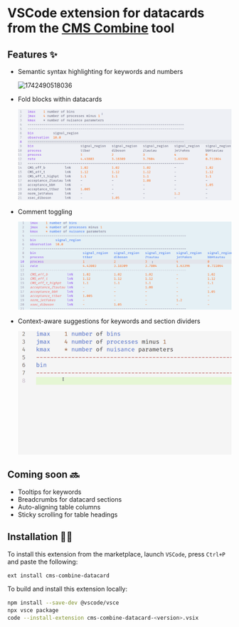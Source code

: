 # VSCode extension for datacards from the [CMS Combine](https://cms-analysis.github.io/HiggsAnalysis-CombinedLimit/latest/) tool

## Features ✨

- Semantic syntax highlighting for keywords and numbers

    ![1742490518036](images/datacard_highlight_semantic.png)

- Fold blocks within datacards

    ![1742490518036](images/datacard_fold.gif)

- Comment toggling

    ![1742490518036](images/datacard_comment.gif)

- Context-aware suggestions for keywords and section dividers

    ![1742490518036](images/datacard_suggestions.gif)

## Coming soon 🔜

- Tooltips for keywords
- Breadcrumbs for datacard sections
- Auto-aligning table columns
- Sticky scrolling for table headings
<!-- - Use the CombineHarvester `ValidateDatacards.py` tool to validate datacards on-the-fly -->

## Installation 🧑‍💻️

To install this extension from the marketplace, launch `VSCode`, press `Ctrl+P` and paste the following:

```bash
ext install cms-combine-datacard
```

To build and install this extension locally:

```bash
npm install --save-dev @vscode/vsce
npx vsce package
code --install-extension cms-combine-datacard-<version>.vsix 
```
